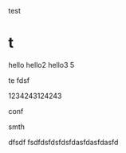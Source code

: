 
test

# t
hello
hello2
hello3
5

te
fdsf

1234243124243

conf

smth


dfsdf
fsdfdsfdsfdsfdasfdasfdasfd

